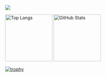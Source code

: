 ![](https://github-profile-summary-cards.vercel.app/api/cards/profile-details?username=DekoKiyo&theme=onedark)

<p align="left"> 
  <img alt="Top Langs" height="150px" src="https://github-readme-stats.vercel.app/api/top-langs/?username=DekoKiyo&theme=onedark" />
  <img alt="GitHub Stats" height="150px" src="https://github-readme-stats.vercel.app/api?username=DekoKiyo&theme=onedark&show_icons=true" />
</p>

[![trophy](https://github-profile-trophy.vercel.app/?username=DekoKiyo&theme=onedark&column=7)](https://github.com/ryo-ma/github-profile-trophy)
